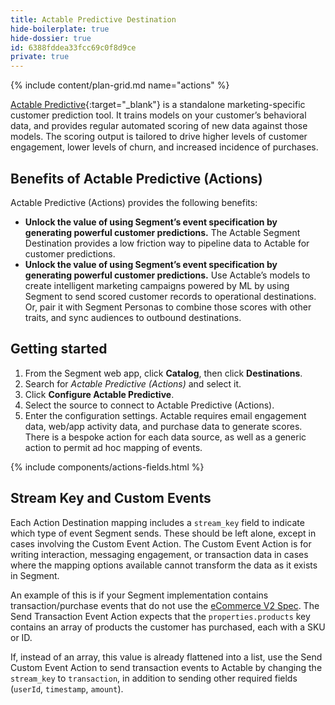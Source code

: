 ```yaml
---
title: Actable Predictive Destination
hide-boilerplate: true
hide-dossier: true
id: 6388fddea33fcc69c0f8d9ce
private: true
---
```


{% include content/plan-grid.md name="actions" %}

[Actable Predictive](https://actable.com/predictive-suite){:target="_blank"} is a standalone marketing-specific customer prediction tool. It trains models on your customer’s behavioral data, and provides regular automated scoring of new data against those models. The scoring output is tailored to drive higher levels of customer engagement, lower levels of churn, and increased incidence of purchases.

## Benefits of Actable Predictive (Actions)

Actable Predictive (Actions) provides the following benefits:

- **Unlock the value of using Segment’s event specification by generating powerful customer predictions.**  The Actable Segment Destination provides a low friction way to pipeline data to Actable for customer predictions.
- **Unlock the value of using Segment’s event specification by generating powerful customer predictions.** Use Actable’s models to create intelligent marketing campaigns powered by ML by using Segment to send scored customer records to operational destinations. Or, pair it with Segment Personas to combine those scores with other traits, and sync audiences to outbound destinations.

## Getting started

1. From the Segment web app, click **Catalog**, then click **Destinations**.
2. Search for *Actable Predictive (Actions)* and select it.
3. Click **Configure Actable Predictive**.
4. Select the source to connect to Actable Predictive (Actions).
5. Enter the configuration settings. Actable requires email engagement data, web/app activity data, and purchase data to generate scores. There is a bespoke action for each data source, as well as a generic action to permit ad hoc mapping of events.

{% include components/actions-fields.html %}

## Stream Key and Custom Events

Each Action Destination mapping includes a `stream_key` field to indicate which type of event Segment sends. These should be left alone, except in cases involving the Custom Event Action. The Custom Event Action is for writing interaction, messaging engagement, or transaction data in cases where the mapping options available cannot transform the data as it exists in Segment.

An example of this is if your Segment implementation contains transaction/purchase events that do not use the [eCommerce V2 Spec](/docs/connections/spec/ecommerce/v2/). The Send Transaction Event Action expects that the `properties.products` key contains an array of products the customer has purchased, each with a SKU or ID.

 If, instead of an array, this value is already flattened into a list, use the Send Custom Event Action to send transaction events to Actable by changing the `stream_key` to `transaction`, in addition to sending other required fields (`userId`, `timestamp`, `amount`).
